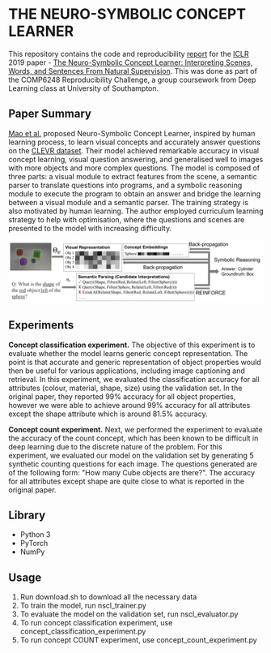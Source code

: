 # THE NEURO-SYMBOLIC CONCEPT LEARNER

This repository contains the code and reproducibility [report](https://github.com/markvasin/nscl_reproducability_challenge/blob/master/NSCL_reproducability_challenge.pdf) for the [ICLR](https://iclr.cc/) 2019 paper - [The Neuro-Symbolic Concept Learner: Interpreting Scenes, Words, and Sentences From Natural Supervision](https://openreview.net/forum?id=rJgMlhRctm). This was done as part of the COMP6248 Reproducibility Challenge, a group coursework from Deep Learning class at University of Southampton.

## Paper Summary

[Mao et al.](https://openreview.net/forum?id=rJgMlhRctm) proposed Neuro-Symbolic Concept Learner, inspired by human learning process, to learn visual concepts and accurately answer questions on the [CLEVR dataset](https://cs.stanford.edu/people/jcjohns/clevr/). Their model achieved remarkable accuracy in visual concept learning, visual question answering, and generalised well to images with more objects and more complex questions. The model is composed of three parts: a visual module to extract features from the scene, a semantic parser to translate questions into programs, and a symbolic reasoning module to execute the program to obtain an answer and bridge the learning between a visual module and a semantic parser. The training strategy is also motivated by human learning. The author employed curriculum learning strategy to help with optimisation, where the questions and scenes are presented to the model with increasing difficulty.

![framework](Images/framework.png)

## Experiments
**Concept classification experiment.**
The objective of this experiment is to evaluate whether the model learns generic concept representation. The point is that accurate and generic representation of object properties would then be useful for various applications, including image captioning and retrieval.
In this experiment, we evaluated the classification accuracy for all attributes (colour, material, shape, size) using the validation set. In the original paper, they reported 99\% accuracy for all object properties, however we were able to achieve around 99\% accuracy for all attributes except the shape attribute which is around 81.5\% accuracy. 

**Concept count experiment.** 
Next, we performed the experiment to evaluate the accuracy of the count concept, which has been known to be difficult in deep learning due to the discrete nature of the problem. For this experiment, we evaluated our model on the validation set by generating 5 synthetic counting questions for each image. The questions generated are of the following form: "How many Cube objects are there?". The accuracy for all attributes except shape are quite close to what is reported in the original paper. 

## Library
- Python 3
- PyTorch
- NumPy

## Usage
1. Run download.sh to download all the necessary data
2. To train the model, run nscl_trainer.py
3. To evaluate the model on the validation set, run nscl_evaluator.py
4. To run concept classification experiment, use concept_classification_experiment.py
5. To run concept COUNT experiment, use concept_count_experiment.py
